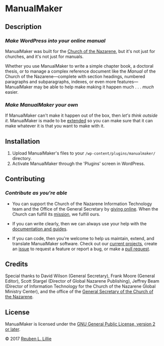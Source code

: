 # ManualMaker

## Description

### _Make WordPress into your online manual_

ManualMaker was built for the [Church of the Nazarene][cotn-link], but it's not just for churches, and it's not just for manuals.

[cotn-link]: http://nazarene.org/ "The International Church of the Nazarene website"

Whether you use ManualMaker to write a simple chapter book, a doctoral thesis, or to manage a complex reference document like the _Manual_ of the Church of the Nazarene—complete with section headings, numbered paragraphs and subparagraphs, indexes, or even more features—ManualMaker may be able to help make making it happen much . . . _much_ easier.

### _Make ManualMaker your own_

If ManualMaker can't make it happen out of the box, then _let's think outside it_. ManualMaker is made to be [extended][extend] so you can make sure that it can make whatever it is that you want to make with it.

[extend]: https://developer.wordpress.org/plugins/hooks/custom-hooks/ "Learn more about Custom Hooks in the WordPress Plugin Handbook"

## Installation

1. Upload ManualMaker's files to your `/wp-content/plugins/manualmaker/` directory.
2. Activate ManualMaker through the 'Plugins' screen in WordPress.

## Contributing

### _Contribute as you're able_

* You can support the Church of the Nazarene Information Technology team and the Office of the General Secretary by [giving online](http://nazarene.org/give "Give back to ManualMaker through the Church of the Nazarene"). When the Church can fulfill its [mission](http://nazarene.org/mission "The mission of the Church of the Nazarene is to make Christlike disciples in the nations"), we fulfill ours.

* If you can write clearly, then we can always use your help with the [documentation and guides][wiki].

[wiki]: http://github.com/reubenlillie/manualmaker/wiki "ManualMaker wiki on GitHub"

* If you can code, then you're welcome to help us maintain, extend, and translate ManualMaker software. Check out our [current projects][Github projects], create an [issue][GitHub issues] to request a feature or report a bug, or make a [pull request][GitHub pull requests].

[Github projects]: https://github.com/reubenlillie/manualmaker/projects   "Projects help to streamline the development process"
[GitHub issues]: https://github.com/reubenlillie/manualmaker/issues       "Issues are used to track todos, bugs, feature requests, and more"
[GitHub pull requests]: https://github.com/reubenlillie/manualmaker/pulls "Pull requests help you collaborate on code with other people."

## Credits

Special thanks to David Wilson (General Secretary), Frank Moore (General Editor), Scott Stargel (Director of Global Nazarene Publishing), Jeffrey Beam (Director of Information Technology for the Church of the Nazarene Global Ministry Center), and the office of the [General Secretary of the Church of the Nazarene](http://nazarene.org/organization/general-secretary/general-secretary/).

## License

ManualMaker is licensed under the [GNU General Public License, version 2 or later](https://www.gnu.org/licenses/old-licenses/gpl-2.0.en.html).

&copy; 2017 [Reuben L. Lillie](https://reubenlillie.com/about/ "About Reuben")
